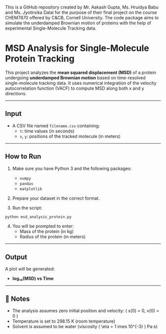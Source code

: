 This is a GitHub repository created by Mr. Aakash Gupta, Ms. Hruidya Babu and Ms. Jyotirsika Dalal for the purpose of their final project on the course CHEM7870 offered by C&amp;CB, Cornell University. The code package aims to simulate the underdamped Brownian motion of proteins with the help of experimental Single-Molecule Tracking data.

# MSD Analysis for Single-Molecule Protein Tracking

This project analyzes the **mean squared displacement (MSD)** of a protein undergoing **underdamped Brownian motion** based on time-resolved single-molecule tracking data. It uses numerical integration of the velocity autocorrelation function (VACF) to compute MSD along both x and y directions.

---

## Input

- A CSV file named `filename.csv` containing:
  - `t`: time values (in seconds)
  - `x`, `y`: positions of the tracked molecule (in meters)

---

## How to Run

1. Make sure you have Python 3 and the following packages:
   - `numpy`
   - `pandas`
   - `matplotlib`

2. Prepare your dataset in the correct format.

3. Run the script:

```bash
python msd_analysis_protein.py
```

4. You will be prompted to enter:
   - Mass of the protein (in kg)
   - Radius of the protein (in meters)

---

## Output

A plot will be generated:

- **log₁₀(MSD) vs Time**

---

## 📌 Notes

- The analysis assumes zero initial position and velocity: \( x(0) = 0, v(0) = 0 \)
- Temperature is set to 298.15 K (room temperature)
- Solvent is assumed to be water (viscosity \( \eta = 1 	imes 10^{-3} \) Pa·s)
